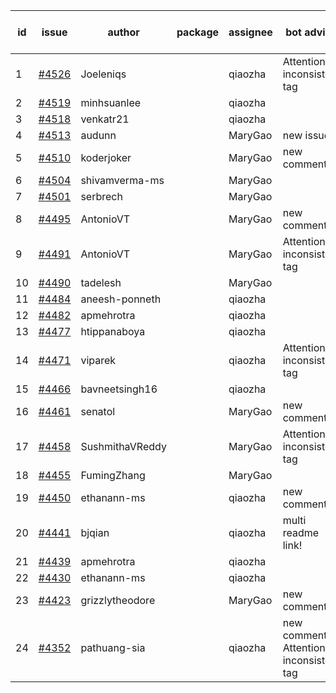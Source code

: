 | id | issue | author | package | assignee | bot advice | created date of issue | target release date | date from target |
| ------ | ------ | ------ | ------ | ------ | ------ | ------ | ------ | :-----: |
| 1 | [#4526](https://github.com/Azure/sdk-release-request/issues/4526) | Joeleniqs |  | qiaozha | Attention to inconsistent tag | 09-13 | 10-27 |  |
| 2 | [#4519](https://github.com/Azure/sdk-release-request/issues/4519) | minhsuanlee |  | qiaozha |  | 09-13 | 10-27 |  |
| 3 | [#4518](https://github.com/Azure/sdk-release-request/issues/4518) | venkatr21 |  | qiaozha |  | 09-13 | 10-27 |  |
| 4 | [#4513](https://github.com/Azure/sdk-release-request/issues/4513) | audunn |  | MaryGao | new issue. | 09-08 | 10-27 |  |
| 5 | [#4510](https://github.com/Azure/sdk-release-request/issues/4510) | koderjoker |  | MaryGao | new comment. | 09-07 | 09-22 |  |
| 6 | [#4504](https://github.com/Azure/sdk-release-request/issues/4504) | shivamverma-ms |  | MaryGao |  | 09-06 | 09-22 |  |
| 7 | [#4501](https://github.com/Azure/sdk-release-request/issues/4501) | serbrech |  | MaryGao |  | 09-06 | 09-22 |  |
| 8 | [#4495](https://github.com/Azure/sdk-release-request/issues/4495) | AntonioVT |  | MaryGao | new comment. | 09-05 | 09-22 |  |
| 9 | [#4491](https://github.com/Azure/sdk-release-request/issues/4491) | AntonioVT |  | MaryGao | Attention to inconsistent tag | 09-05 | 09-22 |  |
| 10 | [#4490](https://github.com/Azure/sdk-release-request/issues/4490) | tadelesh |  | MaryGao |  | 09-05 | 09-22 |  |
| 11 | [#4484](https://github.com/Azure/sdk-release-request/issues/4484) | aneesh-ponneth |  | qiaozha |  | 08-31 | 09-22 |  |
| 12 | [#4482](https://github.com/Azure/sdk-release-request/issues/4482) | apmehrotra |  | qiaozha |  | 08-30 | 09-22 |  |
| 13 | [#4477](https://github.com/Azure/sdk-release-request/issues/4477) | htippanaboya |  | qiaozha |  | 08-29 | 09-22 |  |
| 14 | [#4471](https://github.com/Azure/sdk-release-request/issues/4471) | viparek |  | qiaozha | Attention to inconsistent tag | 08-29 | 09-22 |  |
| 15 | [#4466](https://github.com/Azure/sdk-release-request/issues/4466) | bavneetsingh16 |  | qiaozha |  | 08-28 | 09-22 |  |
| 16 | [#4461](https://github.com/Azure/sdk-release-request/issues/4461) | senatol |  | MaryGao | new comment. | 08-23 | 09-22 |  |
| 17 | [#4458](https://github.com/Azure/sdk-release-request/issues/4458) | SushmithaVReddy |  | MaryGao | Attention to inconsistent tag | 08-23 | 09-22 |  |
| 18 | [#4455](https://github.com/Azure/sdk-release-request/issues/4455) | FumingZhang |  | MaryGao |  | 08-23 | 09-22 |  |
| 19 | [#4450](https://github.com/Azure/sdk-release-request/issues/4450) | ethanann-ms |  | qiaozha | new comment. | 08-17 | 09-22 |  |
| 20 | [#4441](https://github.com/Azure/sdk-release-request/issues/4441) | bjqian |  | qiaozha | multi readme link! | 08-17 | 09-22 |  |
| 21 | [#4439](https://github.com/Azure/sdk-release-request/issues/4439) | apmehrotra |  | qiaozha |  | 08-16 | 09-22 |  |
| 22 | [#4430](https://github.com/Azure/sdk-release-request/issues/4430) | ethanann-ms |  | qiaozha |  | 08-15 | 09-22 |  |
| 23 | [#4423](https://github.com/Azure/sdk-release-request/issues/4423) | grizzlytheodore |  | MaryGao | new comment. | 08-12 | 09-22 |  |
| 24 | [#4352](https://github.com/Azure/sdk-release-request/issues/4352) | pathuang-sia |  | qiaozha | new comment. Attention to inconsistent tag | 07-20 | 09-22 |  |
